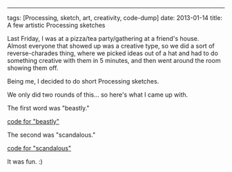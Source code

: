 --- 
tags: [Processing, sketch, art, creativity, code-dump]
date: 2013-01-14
title: A few artistic Processing sketches

Last Friday, I was at a pizza/tea party/gathering at a friend's house.  
Almost everyone that showed up was a creative type, so we did a sort of 
reverse-charades thing, where we picked ideas out of a hat and had to 
do something creative with them in 5 minutes, and then went around the 
room showing them off.

Being me, I decided to do short Processing sketches.

We only did two rounds of this... so here's what I came up with.

The first word was "beastly."

[code for "beastly"](https://github.com/gatesphere/blog-resources/tree/master/downloads/source/beastly)

The second was "scandalous."

[code for "scandalous"](https://github.com/gatesphere/blog-resources/tree/master/downloads/source/scandalous)

It was fun. :)